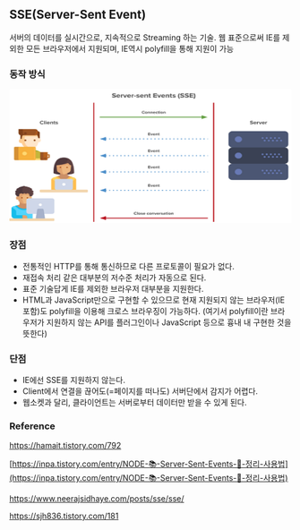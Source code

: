 ## SSE(Server-Sent Event)

서버의 데이터를 실시간으로, 지속적으로 Streaming 하는 기술. 웹 표준으로써 IE를 제외한 모든 브라우저에서 지원되며, IE역시 polyfill을 통해 지원이 가능

### 동작 방식

![image-20220806193656040](../images/image-20220806193656040.png)

### 장점

- 전통적인 HTTP를 통해 통신하므로 다른 프로토콜이 필요가 없다.
- 재접속 처리 같은 대부분의 저수준 처리가 자동으로 된다.
- 표준 기술답게 IE를 제외한 브라우저 대부분을 지원한다.
- HTML과 JavaScript만으로 구현할 수 있으므로 현재 지원되지 않는 브라우저(IE 포함)도 polyfill을 이용해 크로스 브라우징이 가능하다. (여기서 polyfill이란 브라우저가 지원하지 않는 API를 플러그인이나 JavaScript 등으로 흉내 내 구현한 것을 뜻한다)

### 단점

- IE에선 SSE를 지원하지 않는다.
- Client에서 연결을 끊어도(=페이지를 떠나도) 서버단에서 감지가 어렵다.
- 웹소켓과 달리, 클라이언트는 서버로부터 데이터만 받을 수 있게 된다.

### Reference

https://hamait.tistory.com/792

[https://inpa.tistory.com/entry/NODE-📚-Server-Sent-Events-💯-정리-사용법](https://inpa.tistory.com/entry/NODE-📚-Server-Sent-Events-💯-정리-사용법)

https://www.neerajsidhaye.com/posts/sse/sse/

https://sjh836.tistory.com/181

